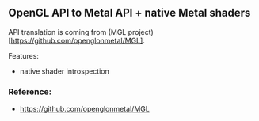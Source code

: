 ## OpenGL API to Metal API + native Metal shaders

API translation is coming from (MGL project)[https://github.com/openglonmetal/MGL].

Features:
 - native shader introspection


### Reference:
 - https://github.com/openglonmetal/MGL

